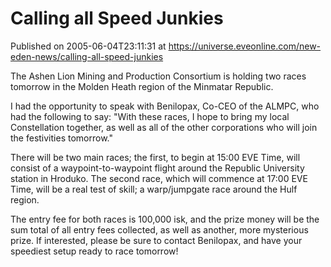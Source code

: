 # Calling all Speed Junkies
Published on 2005-06-04T23:11:31 at https://universe.eveonline.com/new-eden-news/calling-all-speed-junkies

The Ashen Lion Mining and Production Consortium is holding two races tomorrow in the Molden Heath region of the Minmatar Republic.   
  
I had the opportunity to speak with Benilopax, Co-CEO of the ALMPC, who had the following to say: "With these races, I hope to bring my local Constellation together, as well as all of the other corporations who will join the festivities tomorrow."   
  
There will be two main races; the first, to begin at 15:00 EVE Time, will consist of a waypoint-to-waypoint flight around the Republic University station in Hroduko. The second race, which will commence at 17:00 EVE Time, will be a real test of skill; a warp/jumpgate race around the Hulf region.   
  
The entry fee for both races is 100,000 isk, and the prize money will be the sum total of all entry fees collected, as well as another, more mysterious prize. If interested, please be sure to contact Benilopax, and have your speediest setup ready to race tomorrow!
